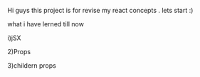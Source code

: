 Hi guys this project is for revise my react concepts . lets start :)

what i have lerned till now

i)jSX

2)Props

3)childern props
